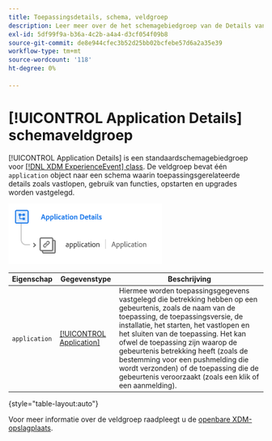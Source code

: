 ```yaml
---
title: Toepassingsdetails, schema, veldgroep
description: Leer meer over de het schemagebiedgroep van de Details van de Toepassing.
exl-id: 5df99f9a-b36a-4c2b-a4a4-d3cf054f09b8
source-git-commit: de8e944cfec3b52d25bb02bcfebe57d6a2a35e39
workflow-type: tm+mt
source-wordcount: '118'
ht-degree: 0%

---
```


# [!UICONTROL Application Details] schemaveldgroep

[!UICONTROL Application Details] is een standaardschemagebiedgroep voor [[!DNL XDM ExperienceEvent] class](../../classes/experienceevent.md). De veldgroep bevat één `application` object naar een schema waarin toepassingsgerelateerde details zoals vastlopen, gebruik van functies, opstarten en upgrades worden vastgelegd.

![](../../images/field-groups/application-details.png)

| Eigenschap | Gegevenstype | Beschrijving |
| --- | --- | --- |
| `application` | [[!UICONTROL Application]](../../data-types/financial-account.md) | Hiermee worden toepassingsgegevens vastgelegd die betrekking hebben op een gebeurtenis, zoals de naam van de toepassing, de toepassingsversie, de installatie, het starten, het vastlopen en het sluiten van de toepassing. Het kan ofwel de toepassing zijn waarop de gebeurtenis betrekking heeft (zoals de bestemming voor een pushmelding die wordt verzonden) of de toepassing die de gebeurtenis veroorzaakt (zoals een klik of een aanmelding). |

{style="table-layout:auto"}

Voor meer informatie over de veldgroep raadpleegt u de [openbare XDM-opslagplaats](https://github.com/adobe/xdm/blob/master/docs/reference/fieldgroups/experience-event/experienceevent-application.schema.json).
